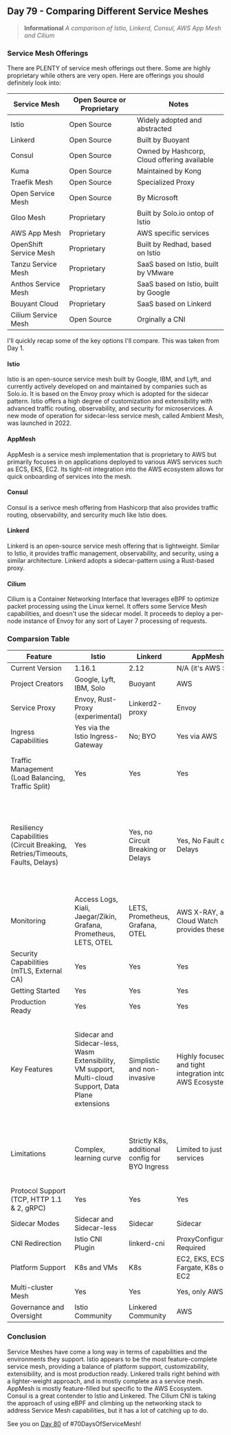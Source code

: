 ## Day 79 - Comparing Different Service Meshes
> **Informational**
> *A comparison of Istio, Linkerd, Consul, AWS App Mesh and Cilium*

### Service Mesh Offerings
There are PLENTY of service mesh offerings out there. Some are highly proprietary while others are very open.
Here are offerings you should definitely look into:

Service Mesh | Open Source or Proprietary | Notes |
---|---|---|
Istio | Open Source | Widely adopted and abstracted
Linkerd | Open Source | Built by Buoyant
Consul | Open Source | Owned by Hashcorp, Cloud offering available
Kuma | Open Source | Maintained by Kong
Traefik Mesh | Open Source | Specialized Proxy
Open Service Mesh | Open Source | By Microsoft 
Gloo Mesh | Proprietary | Built by Solo.io ontop of Istio
AWS App Mesh | Proprietary | AWS specific services
OpenShift Service Mesh | Proprietary | Built by Redhad, based on Istio
Tanzu Service Mesh | Proprietary | SaaS based on Istio, built by VMware
Anthos Service Mesh | Proprietary | SaaS based on Istio, built by Google
Bouyant Cloud | Proprietary | SaaS based on Linkerd
Cilium Service Mesh | Open Source | Orginally a CNI


I'll quickly recap some of the key options I'll compare. This was taken from Day 1.

#### Istio 
Istio is an open-source service mesh built by Google, IBM, and Lyft, and currently actively developed on and maintained by companies such as Solo.io. It is based on the Envoy proxy which is adopted for the sidecar pattern. Istio offers a high degree of customization and extensibility with advanced traffic routing, observability, and security for microservices. A new mode of operation for sidecar-less service mesh, called Ambient Mesh, was launched in 2022.

#### AppMesh
AppMesh is a service mesh implementation that is proprietary to AWS but primarily focuses in on applications deployed to various AWS services such as ECS, EKS, EC2. Its tight-nit integration into the AWS ecosystem allows for quick onboarding of services into the mesh. 

#### Consul 
Consul is a serivce mesh offering from Hashicorp that also provides traffic routing, observability, and sercurity much like Istio does.

#### Linkerd
Linkerd is an open-source service mesh offering that is lightweight. Similar to Istio, it provides traffic management, observability, and security, using a similar architecture. Linkerd adopts a sidecar-pattern using a Rust-based proxy.

#### Cilium
Cilium is a Container Networking Interface that leverages eBPF to optimize packet processing using the Linux kernel. It offers some Service Mesh capabilities, and doesn't use the sidecar model. It proceeds to deploy a per-node instance of Envoy for any sort of Layer 7 processing of requests. 

### Comparsion Table

Feature | Istio | Linkerd | AppMesh | Consul | Cilium | 
---|---|---|---|---|---|
Current Version | 1.16.1 | 2.12 | N/A (it's AWS :D ) | 1.14.3 | 1.12
Project Creators | Google, Lyft, IBM, Solo | Buoyant | AWS | Hashicorp | Isovalent 
Service Proxy | Envoy, Rust-Proxy (experimental) | Linkerd2-proxy | Envoy | Interchangeable, Envoy default | Per-node Envoy
Ingress Capabilities | Yes via the Istio Ingress-Gateway | No; BYO | Yes via AWS | Envoy | Cilium-Based Ingress
Traffic Management (Load Balancing, Traffic Split) | Yes | Yes | Yes | Yes | Yes, but manual Envoy config required for traffic splits
Resiliency Capabilities (Circuit Breaking, Retries/Timeouts, Faults, Delays) | Yes | Yes, no Circuit Breaking or Delays | Yes, No Fault or Delays | Yes, No Fault or Delays | Circuit Breaking, Retries and Timeouts require manual Envoy configuration, no other resiliency capabilities
Monitoring | Access Logs, Kiali, Jaegar/Zikin, Grafana, Prometheus, LETS, OTEL | LETS, Prometheus, Grafana, OTEL | AWS X-RAY, and Cloud Watch provides these | Datadog, Jaegar, Zipkin, OpenTracing, OTEL, Honeycomb | Hubble, OTEL, Prometheus, Grafana
Security Capabilities (mTLS, External CA) | Yes | Yes | Yes | Yes | Yes, with Wireguard
Getting Started | Yes | Yes | Yes | Yes | Yes
Production Ready | Yes | Yes | Yes | Yes | Yes
Key Features | Sidecar and Sidecar-less, Wasm Extensibility, VM support, Multi-cloud Support, Data Plane extensions | Simplistic and non-invasive | Highly focused and tight integration into AWS Ecosystem | Tight integration into Nomad and Hashicorp Ecosystem | Usage of eBPF for enhanced packet processing, Cilium Control Plane used to manage Service Mesh, No sidecars
Limitations | Complex, learning curve | Strictly K8s, additional config for BYO Ingress | Limited to just AWS services | Storage tied to Consul and not K8s | Not a complete Service Mesh, requires manual configuration
Protocol Support (TCP, HTTP 1.1 & 2, gRPC) | Yes | Yes | Yes | Yes | Yes
Sidecar Modes | Sidecar and Sidecar-less | Sidecar | Sidecar | Sidecar | No sidecar
CNI Redirection | Istio CNI Plugin | linkerd-cni | ProxyConfiguration Required | Consul CNI | eBPF Kernel processing
Platform Support | K8s and VMs | K8s | EC2, EKS, ECS, Fargate, K8s on EC2 | K8s, Nomad, ECS, Lambda, VMs | K8s, VMs, Nomad
Multi-cluster Mesh | Yes | Yes | Yes, only AWS | Yes | Yes
Governance and Oversight | Istio Community | Linkered Community | AWS | Hashicorp | Cilium Community

### Conclusion 
Service Meshes have come a long way in terms of capabilities and the environments they support. Istio appears to be the most feature-complete service mesh, providing a balance of platform support, customizability, extensibility, and is most production ready. Linkered trails right behind with a lighter-weight approach, and is mostly complete as a service mesh. AppMesh is mostly feature-filled but specific to the AWS Ecosystem. Consul is a great contender to Istio and Linkered. The Cilium CNI is taking the approach of using eBPF and climbing up the networking stack to address Service Mesh capabilities, but it has a lot of catching up to do.

See you on [Day 80](day80.md) of #70DaysOfServiceMesh! 